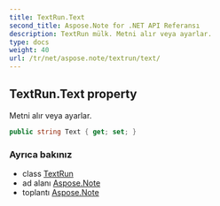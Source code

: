 ```yaml
---
title: TextRun.Text
second_title: Aspose.Note for .NET API Referansı
description: TextRun mülk. Metni alır veya ayarlar.
type: docs
weight: 40
url: /tr/net/aspose.note/textrun/text/
---
```

## TextRun.Text property

Metni alır veya ayarlar.

```csharp
public string Text { get; set; }
```

### Ayrıca bakınız

* class [TextRun](../)
* ad alanı [Aspose.Note](../../textrun/)
* toplantı [Aspose.Note](../../../)


